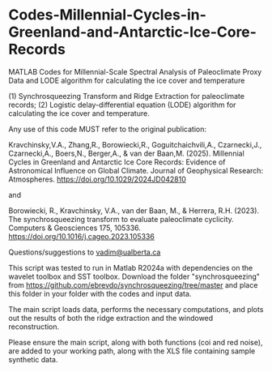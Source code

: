 # Codes-Millennial-Cycles-in-Greenland-and-Antarctic-Ice-Core-Records
MATLAB Codes for Millennial-Scale Spectral Analysis of Paleoclimate Proxy Data and LODE algorithm for calculating the ice cover and temperature

(1) Synchrosqueezing Transform and Ridge Extraction for paleoclimate records; (2) Logistic delay-differential equation (LODE) algorithm for calculating the ice cover and temperature.

Any use of this code MUST refer to the original publication: 

Kravchinsky,V.A., Zhang,R., Borowiecki,R., Goguitchaichvili,A., Czarnecki,J., Czarnecki,A., Boers,N., Berger,A., & van der Baan,M. (2025). Millennial Cycles in Greenland and Antarctic Ice Core Records: Evidence of Astronomical Influence on Global Climate. Journal of Geophysical Research: Atmospheres. https://doi.org/10.1029/2024JD042810

and

Borowiecki, R., Kravchinsky, V.A., van der Baan, M., & Herrera, R.H. (2023). The synchrosqueezing transform to evaluate paleoclimate cyclicity. Computers & Geosciences 175, 105336. https://doi.org/10.1016/j.cageo.2023.105336

Questions/suggestions to vadim@ualberta.ca

This script was tested to run in Matlab R2024a with dependencies on the wavelet toolbox and SST toolbox. Download the folder "synchrosqueezing" from https://github.com/ebrevdo/synchrosqueezing/tree/master and place this folder in your folder with the codes and input data.

The main script loads data, performs the necessary computations, and plots out the results of both the ridge extraction and the windowed reconstruction.

Please ensure the main script, along with both functions (coi and red noise), are added to your working path, along with the XLS file containing sample synthetic data.
